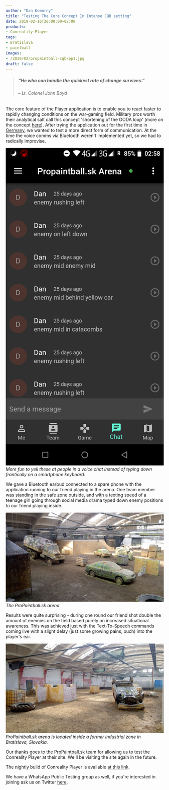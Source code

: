 ```yaml
---
author: "Dan Komorny"
title: "Testing The Core Concept In Intense CQB setting"
date: 2019-02-16T20:00:00+02:00
products:
- Conreality Player
tags:
- Bratislava
- paintball
images:
- /2019/02/propaintball-cqb/pp1.jpg
draft: false
---
```


> ##### “He who can handle the quickest rate of change survives.”
> ###### – Lt. Colonel John Boyd

The core feature of the Player application is to enable you to react faster
to rapidly changing conditions on the war-gaming field. Military pros worth
their analytical salt call this concept 'shortening of the OODA loop' (more
on the concept [here][1]). After trying the application out for the first
time in [Germany][2], we wanted to test a more direct form of communication.
At the time the voice comms via Bluetooth weren't implemented yet, so we had
to radically improvise.

[1]: https://www.artofmanliness.com/articles/ooda-loop/
[2]: http://localhost:1313/posts/plessa-skirm-nr2

<!--more-->

 ![Conreality Player screenshot](/2019/02/propaintball-cqb/player-chat.png "Conreality Player chat screen")
 *More fun to yell these at people in a voice chat instead of typing down frantically on a smartphone keyboard.*

We gave a Bluetooth earbud connected to a spare phone with the application
running to our friend playing in the arena. One team member was standing in
the safe zone outside, and with a texting speed of a teenage girl going
through social media drama typed down enemy positions to our friend playing
inside.

![ProPaintball.sk arena](/2019/02/propaintball-cqb/pp1.jpg "ProPaintball.sk arena overview")
 *The ProPaintball.sk arena*

Results were quite surprising - during one round our friend shot double the
amount of enemies on the field based purely on increased situational
awareness. This was achieved just with the Text-To-Speech commands coming
live with a slight delay (just some growing pains, ouch) into the player's
ear.

![ProPaintball.sk arena](/2019/02/propaintball-cqb/pp3.jpg "ProPaintball.sk arena overview")
 *ProPaintball.sk arena is located inside a former industrial zone in Bratislava, Slovakia.*

Our thanks goes to the [ProPaintball.sk](https://www.propaintball.sk/
"ProPaintball.sk website") team for allowing us to test the Conreality
Player at their site. We'll be visiting the site again in the future.

The nightly build of Conreality Player is available [at this
link](https://conreality.app/player.apk "Conreality Player App nightly
build").

We have a WhatsApp Public Testing group as well, if you're interested in
joining ask us on Twitter [here][3].

[3]: https://twitter.com/ConrealityGame
